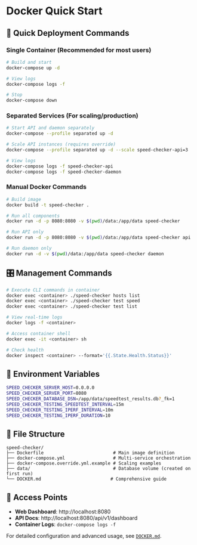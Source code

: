 # Docker Quick Start

## 🚀 **Quick Deployment Commands**

### **Single Container (Recommended for most users)**
```bash
# Build and start
docker-compose up -d

# View logs
docker-compose logs -f

# Stop
docker-compose down
```

### **Separated Services (For scaling/production)**
```bash
# Start API and daemon separately
docker-compose --profile separated up -d

# Scale API instances (requires override)
docker-compose --profile separated up -d --scale speed-checker-api=3

# View logs
docker-compose logs -f speed-checker-api
docker-compose logs -f speed-checker-daemon
```

### **Manual Docker Commands**
```bash
# Build image
docker build -t speed-checker .

# Run all components
docker run -d -p 8080:8080 -v $(pwd)/data:/app/data speed-checker

# Run API only
docker run -d -p 8080:8080 -v $(pwd)/data:/app/data speed-checker api

# Run daemon only
docker run -d -v $(pwd)/data:/app/data speed-checker daemon
```

## 🎛️ **Management Commands**

```bash
# Execute CLI commands in container
docker exec <container> ./speed-checker hosts list
docker exec <container> ./speed-checker test speed
docker exec <container> ./speed-checker test list

# View real-time logs
docker logs -f <container>

# Access container shell
docker exec -it <container> sh

# Check health
docker inspect <container> --format='{{.State.Health.Status}}'
```

## 🔧 **Environment Variables**

```bash
SPEED_CHECKER_SERVER_HOST=0.0.0.0
SPEED_CHECKER_SERVER_PORT=8080
SPEED_CHECKER_DATABASE_DSN=/app/data/speedtest_results.db?_fk=1
SPEED_CHECKER_TESTING_SPEEDTEST_INTERVAL=15m
SPEED_CHECKER_TESTING_IPERF_INTERVAL=10m
SPEED_CHECKER_TESTING_IPERF_DURATION=10
```

## 📂 **File Structure**

```
speed-checker/
├── Dockerfile                          # Main image definition
├── docker-compose.yml                  # Multi-service orchestration
├── docker-compose.override.yml.example # Scaling examples
├── data/                               # Database volume (created on first run)
└── DOCKER.md                          # Comprehensive guide
```

## 🔗 **Access Points**

- **Web Dashboard**: http://localhost:8080
- **API Docs**: http://localhost:8080/api/v1/dashboard
- **Container Logs**: `docker-compose logs -f`

For detailed configuration and advanced usage, see [`DOCKER.md`](DOCKER.md). 